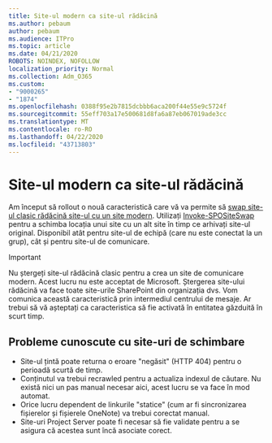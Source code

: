 ```yaml
---
title: Site-ul modern ca site-ul rădăcină
ms.author: pebaum
author: pebaum
ms.audience: ITPro
ms.topic: article
ms.date: 04/21/2020
ROBOTS: NOINDEX, NOFOLLOW
localization_priority: Normal
ms.collection: Adm_O365
ms.custom:
- "9000265"
- "1874"
ms.openlocfilehash: 0388f95e2b7815dcbbb6aca200f44e55e9c5724f
ms.sourcegitcommit: 55eff703a17e500681d8fa6a87eb067019ade3cc
ms.translationtype: MT
ms.contentlocale: ro-RO
ms.lasthandoff: 04/22/2020
ms.locfileid: "43713803"
---
```

# <a name="modern-site-as-root-site"></a>Site-ul modern ca site-ul rădăcină

Am început să rollout o nouă caracteristică care vă va permite să [swap site-ul clasic rădăcină site-ul cu un site modern](https://docs.microsoft.com/sharepoint/modern-root-site). Utilizați [Invoke-SPOSiteSwap](https://docs.microsoft.com/powershell/module/sharepoint-online/invoke-spositeswap?view=sharepoint-ps) pentru a schimba locația unui site cu un alt site în timp ce arhivați site-ul original. Disponibil atât pentru site-ul de echipă (care nu este conectat la un grup), cât și pentru site-ul de comunicare.

>[!Important]
> Nu ștergeți site-ul rădăcină clasic pentru a crea un site de comunicare modern. Acest lucru nu este acceptat de Microsoft. Ștergerea site-ului rădăcină va face toate site-urile SharePoint din organizația dvs. Vom comunica această caracteristică prin intermediul centrului de mesaje. Ar trebui să vă așteptați ca caracteristica să fie activată în entitatea găzduită în scurt timp.

## <a name="known-issues-with-swapping-sites"></a>Probleme cunoscute cu site-uri de schimbare
- Site-ul țintă poate returna o eroare "negăsit" (HTTP 404) pentru o perioadă scurtă de timp.
- Conținutul va trebui recrawled pentru a actualiza indexul de căutare. Nu există nici un pas manual necesar aici, acest lucru se va face în mod automat.
- Orice lucru dependent de linkurile "statice" (cum ar fi sincronizarea fișierelor și fișierele OneNote) va trebui corectat manual.
- Site-uri Project Server poate fi necesar să fie validate pentru a se asigura că acestea sunt încă asociate corect. 
